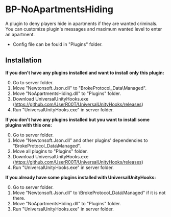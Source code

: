 # BP-NoApartmentsHiding

A plugin to deny players hide in apartments if they are wanted criminals.
You can customize plugin's messages and maximum wanted level to enter an apartment.
- Config file can be fould in "Plugins" folder.

## Installation

**If you don't have any plugins installed and want to install only this plugin:**

0. Go to server folder.
1. Move "Newtonsoft.Json.dll" to "BrokeProtocol_Data\Managed".
2. Move "NoApartmentsHiding.dll" to "Plugins" folder.
3. Download UniversalUnityHooks.exe (https://github.com/UserR00T/UniversalUnityHooks/releases)
4. Run "UniversalUnityHooks.exe" in server folder.

**If you don't have any plugins installed but you want to install some plugins with this one:**

0. Go to server folder.
1. Move "Newtonsoft.Json.dll" and other plugins' dependencies to "BrokeProtocol_Data\Managed".
2. Move all plugins to "Plugins" folder.
3. Download UniversalUnityHooks.exe (https://github.com/UserR00T/UniversalUnityHooks/releases)
4. Run "UniversalUnityHooks.exe" in server folder.

**If you already have some plugins installed with UniversalUnityHooks:**

0. Go to server folder.
1. Move "Newtonsoft.Json.dll" to \BrokeProtocol_Data\Managed" if it is not there.
2. Move "NoApartmentsHiding.dll" to "Plugins" folder.
3. Run "UniversalUnityHooks.exe" in server folder.
